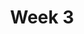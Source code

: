 ---
    title: Week 3
    weekNumber: 3
    days:
      - date: 2021-1-17
        events:
          
          "No Lecture (MLK Day)":
      - date: 2021-1-18
        events:
          
          "**Lab 2**{: .label .label-lab } **Arrays and DataFrames (due 1/18)**":
      - date: 2021-1-19
        events:
          "**LEC 7**{: .label .label-lecture } Data Visualization":
            "[Notes 14-17](https://notes.dsc10.com/03-visualization/intro.html)"
                
      - date: 2021-1-21
        events:
          "**LEC 8**{: .label .label-lecture } Histograms and Overlaid Plots":
            "[Notes 14-17](https://notes.dsc10.com/03-visualization/intro.html)"
                
          "**HW 2**{: .label .label-hw } **Arrays and DataFrames (due 1/22)**":
---